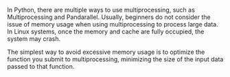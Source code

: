 In Python, there are multiple ways to use multiprocessing, such as Multiprocessing and Pandarallel. Usually, beginners do not consider the issue of memory usage when using multiprocessing to process large data. In Linux systems, once the memory and cache are fully occupied, the system may crash.

The simplest way to avoid excessive memory usage is to optimize the function you submit to multiprocessing, minimizing the size of the input data passed to that function.